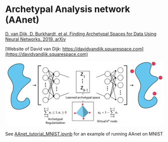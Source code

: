 # Archetypal Analysis network (AAnet)

[D. van Dijk, D. Burkhardt, et al. Finding Archetypal Spaces for Data Using Neural Networks. 2019. arXiv](https://arxiv.org/abs/1901.09078)

[Website of David van Dijk: https://davidvandijk.squarespace.com](https://davidvandijk.squarespace.com)

![alt text](https://github.com/KrishnaswamyLab/AAnet/blob/master/AAnet.png)

See [AAnet_tutorial_MNIST.ipynb](https://nbviewer.jupyter.org/github/KrishnaswamyLab/AAnet/blob/master/AAnet_tutorial_MNIST.ipynb) for an example of running AAnet on MNIST
